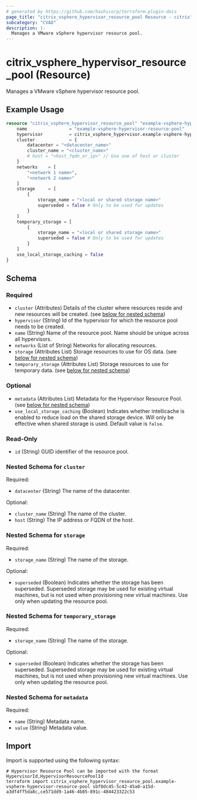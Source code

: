 ```yaml
---
# generated by https://github.com/hashicorp/terraform-plugin-docs
page_title: "citrix_vsphere_hypervisor_resource_pool Resource - citrix"
subcategory: "CVAD"
description: |-
  Manages a VMware vSphere hypervisor resource pool.
---
```


# citrix_vsphere_hypervisor_resource_pool (Resource)

Manages a VMware vSphere hypervisor resource pool.

## Example Usage

```terraform
resource "citrix_vsphere_hypervisor_resource_pool" "example-vsphere-hypervisor-resource-pool" {
    name                = "example-vsphere-hypervisor-resource-pool"
    hypervisor          = citrix_vsphere_hypervisor.example-vsphere-hypervisor.id
    cluster             = {
        datacenter = "<datacenter_name>"
        cluster_name = "<cluster_name>"
        # host = "<host_fqdn_or_ip>" // Use one of host or cluster
    }
    networks    = [
        "<network 1 name>",
        "<network 2 name>"
    ]
    storage     = [
        {
            storage_name = "<local or shared storage name>"
            superseded = false # Only to be used for updates
        }
    ]
    temporary_storage = [
        {
            storage_name = "<local or shared storage name>"
            superseded = false # Only to be used for updates
        }
    ]
    use_local_storage_caching = false
}
```

<!-- schema generated by tfplugindocs -->
## Schema

### Required

- `cluster` (Attributes) Details of the cluster where resources reside and new resources will be created. (see [below for nested schema](#nestedatt--cluster))
- `hypervisor` (String) Id of the hypervisor for which the resource pool needs to be created.
- `name` (String) Name of the resource pool. Name should be unique across all hypervisors.
- `networks` (List of String) Networks for allocating resources.
- `storage` (Attributes List) Storage resources to use for OS data. (see [below for nested schema](#nestedatt--storage))
- `temporary_storage` (Attributes List) Storage resources to use for temporary data. (see [below for nested schema](#nestedatt--temporary_storage))

### Optional

- `metadata` (Attributes List) Metadata for the Hypervisor Resource Pool. (see [below for nested schema](#nestedatt--metadata))
- `use_local_storage_caching` (Boolean) Indicates whether intellicache is enabled to reduce load on the shared storage device. Will only be effective when shared storage is used. Default value is `false`.

### Read-Only

- `id` (String) GUID identifier of the resource pool.

<a id="nestedatt--cluster"></a>
### Nested Schema for `cluster`

Required:

- `datacenter` (String) The name of the datacenter.

Optional:

- `cluster_name` (String) The name of the cluster.
- `host` (String) The IP address or FQDN of the host.


<a id="nestedatt--storage"></a>
### Nested Schema for `storage`

Required:

- `storage_name` (String) The name of the storage.

Optional:

- `superseded` (Boolean) Indicates whether the storage has been superseded. Superseded storage may be used for existing virtual machines, but is not used when provisioning new virtual machines. Use only when updating the resource pool.


<a id="nestedatt--temporary_storage"></a>
### Nested Schema for `temporary_storage`

Required:

- `storage_name` (String) The name of the storage.

Optional:

- `superseded` (Boolean) Indicates whether the storage has been superseded. Superseded storage may be used for existing virtual machines, but is not used when provisioning new virtual machines. Use only when updating the resource pool.


<a id="nestedatt--metadata"></a>
### Nested Schema for `metadata`

Required:

- `name` (String) Metadata name.
- `value` (String) Metadata value.

## Import

Import is supported using the following syntax:

```shell
# Hypervisor Resource Pool can be imported with the format HypervisorId,HypervisorResourcePoolId
terraform import citrix_vsphere_hypervisor_resource_pool.example-vsphere-hypervisor-resource-pool sbf0dc45-5c42-45a0-a15d-a3df4ff5da8c,ce571dd9-1a46-4b85-891c-484423322c53
```